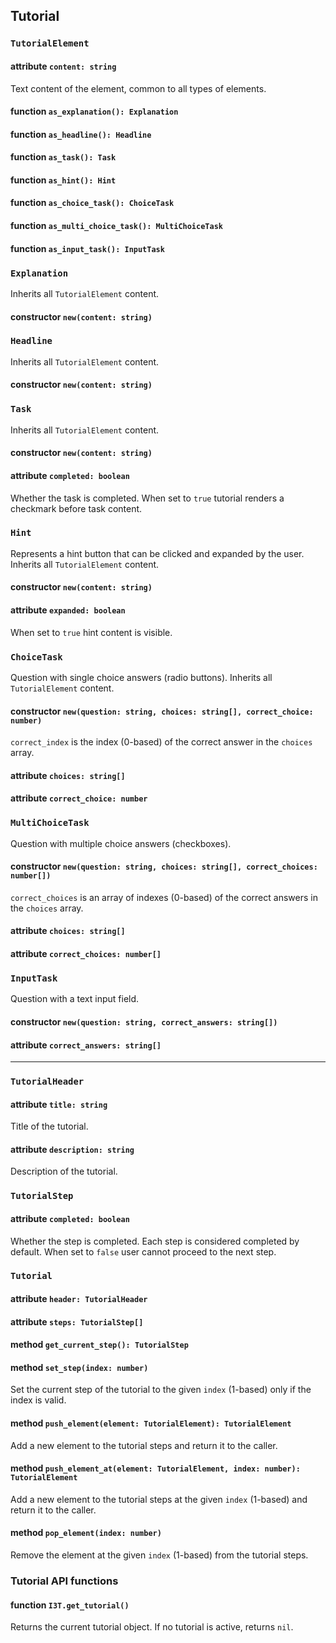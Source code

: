 ## Tutorial 

### `TutorialElement`

#### attribute `content: string`

Text content of the element, common to all types of elements.

#### function `as_explanation(): Explanation`
#### function `as_headline(): Headline`
#### function `as_task(): Task`
#### function `as_hint(): Hint`
#### function `as_choice_task(): ChoiceTask`
#### function `as_multi_choice_task(): MultiChoiceTask`
#### function `as_input_task(): InputTask`


### `Explanation`

Inherits all `TutorialElement` content.

#### constructor `new(content: string)`


### `Headline`

Inherits all `TutorialElement` content.

#### constructor `new(content: string)`


### `Task`

Inherits all `TutorialElement` content.

#### constructor `new(content: string)`

#### attribute `completed: boolean`

Whether the task is completed. When set to `true` tutorial renders a checkmark before task content.


### `Hint`

Represents a hint button that can be clicked and expanded by the user.
Inherits all `TutorialElement` content.

#### constructor `new(content: string)`

#### attribute `expanded: boolean`

When set to `true` hint content is visible.


### `ChoiceTask`

Question with single choice answers (radio buttons).
Inherits all `TutorialElement` content.

#### constructor `new(question: string, choices: string[], correct_choice: number)`

`correct_index` is the index (0-based) of the correct answer in the `choices` array.

#### attribute `choices: string[]`

#### attribute `correct_choice: number`


### `MultiChoiceTask`

Question with multiple choice answers (checkboxes).

#### constructor `new(question: string, choices: string[], correct_choices: number[])`

`correct_choices` is an array of indexes (0-based) of the correct answers in the `choices` array.

#### attribute `choices: string[]`

#### attribute `correct_choices: number[]`


### `InputTask`

Question with a text input field.

#### constructor `new(question: string, correct_answers: string[])`

#### attribute `correct_answers: string[]`

<hr>

### `TutorialHeader`

#### attribute `title: string`

Title of the tutorial.

#### attribute `description: string`

Description of the tutorial.


### `TutorialStep`

#### attribute `completed: boolean`

Whether the step is completed. 
Each step is considered completed by default.
When set to `false` user cannot proceed to the next step.


### `Tutorial`

#### attribute `header: TutorialHeader`

#### attribute `steps: TutorialStep[]`

#### method `get_current_step(): TutorialStep`

#### method `set_step(index: number)`

Set the current step of the tutorial to the given `index` (1-based)
only if the index is valid.

#### method `push_element(element: TutorialElement): TutorialElement`

Add a new element to the tutorial steps and return it to the caller.

#### method `push_element_at(element: TutorialElement, index: number): TutorialElement`

Add a new element to the tutorial steps at the given `index` (1-based) 
and return it to the caller.

#### method `pop_element(index: number)`
Remove the element at the given `index` (1-based) from the tutorial steps.


### Tutorial API functions

#### function `I3T.get_tutorial()`

Returns the current tutorial object. If no tutorial is active, returns `nil`.
